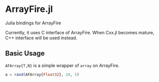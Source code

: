 # ArrayFire.jl

Julia bindings for ArrayFire

Currently, it uses C interface of ArrayFire. When Cxx.jl becomes mature, C++ interface will be used instead.

## Basic Usage
`AFArray{T,N}` is a simple wrapper of `array` on ArrayFire.
```julia
a = rand(AFArray{Float32}, 10, 5)
```
